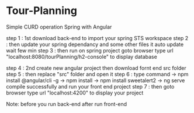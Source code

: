 # Tour-Planning
Simple CURD operation Spring with Angular

step 1 : 1st download back-end to import your spring STS workspace 
step 2 : then update your spring dependancy and some other files it auto update wait few min
step 3 : then run on spring project goto browser type url "localhost:8080/tourPlanning/h2-console" to display database

step 4 : 2nd create new angular project then download fornt end src folder
step 5 : then replace "src" folder and open it
step 6 : type command -> npm install @angular/cli -g
                      -> npm install 
                      -> npm install sweetalert2
                      -> ng serve
          compile successfully and run your front end project
step 7 : then goto browser type url "localhost:4200" to display your project

Note: before you run back-end after run front-end
